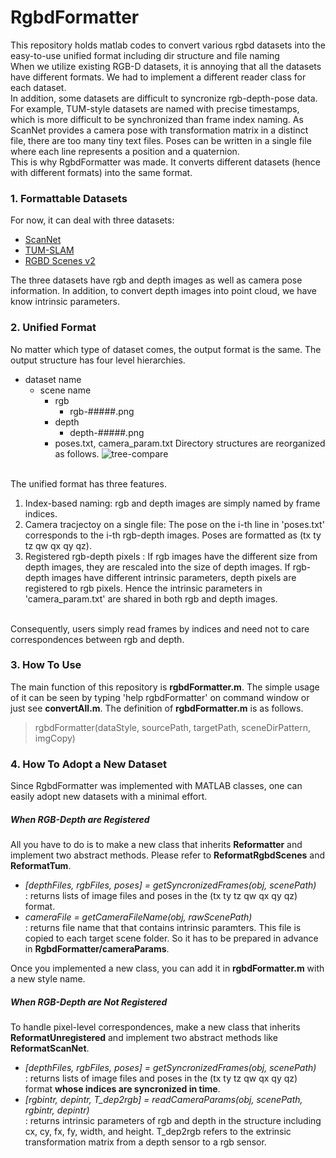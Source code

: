 # RgbdFormatter
This repository holds matlab codes to convert various rgbd datasets into the easy-to-use unified format including dir structure and file naming </br>
When we utilize existing RGB-D datasets, it is annoying that all the datasets have different formats. We had to implement a different reader class for each dataset. </br>
In addition, some datasets are difficult to syncronize rgb-depth-pose data. For example, TUM-style datasets are named with precise timestamps, which is more difficult to be synchronized than frame index naming. As ScanNet provides a camera pose with transformation matrix in a distinct file, there are too many tiny text files. Poses can be written in a single file where each line represents a position and a quaternion. </br>
This is why RgbdFormatter was made. It converts different datasets (hence with different formats) into the same format. </br>

### 1. Formattable Datasets
For now, it can deal with three datasets:
- [ScanNet](http://www.scan-net.org)
- [TUM-SLAM](https://vision.in.tum.de/data/datasets/rgbd-dataset/download)
- [RGBD Scenes v2](http://rgbd-dataset.cs.washington.edu/dataset/rgbd-scenes/)

The three datasets have rgb and depth images as well as camera pose information. In addition, to convert depth images into point cloud, we have know intrinsic parameters.

### 2. Unified Format
No matter which type of dataset comes, the output format is the same.
The output structure has four level hierarchies.
- dataset name
	- scene name
		- rgb
			- rgb-#####.png
		- depth
			- depth-#####.png
		- poses.txt, camera_param.txt
Directory structures are reorganized as follows.
![tree-compare](https://github.com/goodgodgd/RgbdFormatter/blob/master/imgs/tree-compare.png)
</br>
The unified format has three features.

1. Index-based naming: rgb and depth images are simply named by frame indices.
2. Camera tracjectoy on a single file: The pose on the i-th line in 'poses.txt' corresponds to the i-th rgb-depth images. Poses are formatted as (tx ty tz qw qx qy qz).
3. Registered rgb-depth pixels : If rgb images have the different size from depth images, they are rescaled into the size of depth images. If rgb-depth images have different intrinsic parameters, depth pixels are registered to rgb pixels. Hence the intrinsic parameters in 'camera_param.txt' are shared in both rgb and depth images.

</br>
Consequently, users simply read frames by indices and need not to care correspondences between rgb and depth.


### 3. How To Use
The main function of this repository is **rgbdFormatter.m**. The simple usage of it can be seen by typing 'help rgbdFormatter' on command window or just see **convertAll.m**.
The definition of **rgbdFormatter.m** is as follows.
> rgbdFormatter(dataStyle, sourcePath, targetPath, sceneDirPattern, imgCopy)


### 4. How To Adopt a New Dataset
Since RgbdFormatter was implemented with MATLAB classes, one can easily adopt new datasets with a minimal effort.

##### When RGB-Depth are Registered
All you have to do is to make a new class that inherits **Reformatter** and implement two abstract methods. Please refer to **ReformatRgbdScenes** and **ReformatTum**.

- *[depthFiles, rgbFiles, poses] = getSyncronizedFrames(obj, scenePath)* </br>: returns lists of image files and poses in the (tx ty tz qw qx qy qz) format. </br>
- *cameraFile = getCameraFileName(obj, rawScenePath)* </br>
: returns file name that that contains intrinsic paramters. This file is copied to each target scene folder. So it has to be prepared in advance in **RgbdFormatter/cameraParams**. </br>

Once you implemented a new class, you can add it in **rgbdFormatter.m** with a new style name.

##### When RGB-Depth are Not Registered
To handle pixel-level correspondences, make a new class that inherits **ReformatUnregistered** and implement two abstract methods like **ReformatScanNet**.

- *[depthFiles, rgbFiles, poses] = getSyncronizedFrames(obj, scenePath)* </br>: returns lists of image files and poses in the (tx ty tz qw qx qy qz) format **whose indices are syncronized in time**. </br>
- *[rgbintr, depintr, T_dep2rgb] = readCameraParams(obj, scenePath, rgbintr, depintr)* </br>
: returns intrinsic parameters of rgb and depth in the structure including cx, cy, fx, fy, width, and height. T_dep2rgb refers to the extrinsic transformation matrix from a depth sensor to a rgb sensor.

